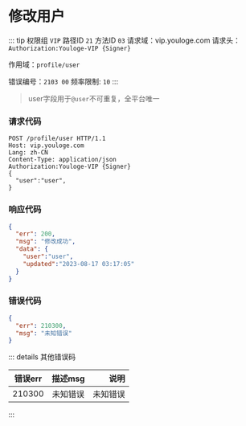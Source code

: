 # 修改用户
::: tip 权限组 `VIP` 路径ID `21` 方法ID `03`
请求域：vip.youloge.com 请求头：`Authorization:Youloge-VIP {Signer}`

作用域：`profile/user`

错误编号：`2103 00` 频率限制: `10` 
:::

> user字段用于`@user`不可重复，全平台唯一

### 请求代码
``` http
POST /profile/user HTTP/1.1
Host: vip.youloge.com
Lang: zh-CN
Content-Type: application/json
Authorization:Youloge-VIP {Signer}
{
  "user":"user",
}
```
### 响应代码
``` json
{
  "err": 200,
  "msg": "修改成功",
  "data": {
    "user":"user",
    "updated":"2023-08-17 03:17:05"
  }
}
```
### 错误代码
``` json
{
  "err": 210300,
  "msg": "未知错误"
}
```

::: details 其他错误码

| 错误err        |      描述msg      |  说明 |
| ------------- | :-----------: | ----: |
| 210300      | 未知错误 | 未知错误 |
:::




